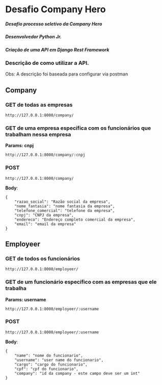 <h1> Desafio Company Hero </h1>
<h5>Desafio processo seletivo da Company Hero </h5>
<h5>Desenvolvedor Python Jr. </h5>
<h5>Criação de uma API em Django Rest Framework </h5>


<h3> Descrição de como utilizar a API. </h3>

Obs: A descrição foi baseada para configurar via postman


## Company

### GET de todas as empresas
```
http://127.0.0.1:8000/company/
```

### GET de uma empresa específica com os funcionários que trabalham nessa empresa

**Params: cnpj**

```
http://127.0.0.1:8000/company/:cnpj
```

### POST 

```
http://127.0.0.1:8000/company/
```

**Body**:
```
{
    "razao_social": "Razão social da empresa",
    "nome_fantasia": "nome fantasia da empresa",
    "telefone_comercial": "telefone da empresa",
    "cnpj": "CNPJ da empresa",
    "endereco": "Endereço completo comercial da empresa",
    "email": "email da empresa"
}
```


## Employeer

### GET de todos os funcionários
```
http://127.0.0.1:8000/employeer/
```

### GET de um funcionário específico com as empresas que ele trabalha

**Params: username**

```
http://127.0.0.1:8000/employeer/:username
```

### POST 

```
http://127.0.0.1:8000/employeer/:username
```

**Body**:
```
{
    "name": "nome do funcionario",
    "username": "user name do funcionario",
    "cargo": "cargo do funcionario",
    "cpf": "cpf do funcionario",
    "company": "id da company - este campo deve ser um int"
}
```
